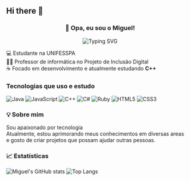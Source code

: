 ## Hi there 👋

<!--
**safe107/safe107** is a ✨ _special_ ✨ repository because its `README.md` (this file) appears on your GitHub profile.

Here are some ideas to get you started:

- 🔭 I’m currently working on ...
- 🌱 I’m currently learning ...
- 👯 I’m looking to collaborate on ...
- 🤔 I’m looking for help with ...
- 💬 Ask me about ...
- 📫 How to reach me: ...
- 😄 Pronouns: ...
- ⚡ Fun fact: ...
-->
<h3 align="center">👋 Opa, eu sou o Miguel!</h3>
<p align="center">
  <img src="https://readme-typing-svg.demolab.com?font=Fira+Code&weight=500&size=22&pause=1000&color=9370DB&center=true&vCenter=true&width=435&lines=Dev+Back-end+em+formação;Professor+de+Informática;Apaixonado+por+Tecnologia" alt="Typing SVG" />
</p>


💻 Estudante na UNIFESSPA  
👨‍🏫 Professor de informática no Projeto de Inclusão Digital  
☕ Focado em desenvolvimento e atualmente estudando **C++** 

###  Tecnologias que uso e estudo
![Java](https://img.shields.io/badge/Java-ED8B00?style=for-the-badge&logo=openjdk&logoColor=white)
![JavaScript](https://img.shields.io/badge/JavaScript-F7DF1E?style=for-the-badge&logo=javascript&logoColor=black)
![C++](https://img.shields.io/badge/C++-00599C?style=for-the-badge&logo=cplusplus&logoColor=white)
![C#](https://img.shields.io/badge/C%23-239120?style=for-the-badge&logo=csharp&logoColor=white)
![Ruby](https://img.shields.io/badge/Ruby-CC342D?style=for-the-badge&logo=ruby&logoColor=white)
![HTML5](https://img.shields.io/badge/HTML5-E34F26?style=for-the-badge&logo=html5&logoColor=white)
![CSS3](https://img.shields.io/badge/CSS3-1572B6?style=for-the-badge&logo=css3&logoColor=white)

### 💡 Sobre mim
Sou apaixonado por tecnologia  
Atualmente, estou aprimorando meus conhecimentos em diversas areas  
e gosto de criar projetos que possam ajudar outras pessoas.  




### 📈 Estatísticas
![Miguel's GitHub stats](https://github-readme-stats.vercel.app/api?username=miguelbarros&show_icons=true&theme=tokyonight)
![Top Langs](https://github-readme-stats.vercel.app/api/top-langs/?username=miguelbarros&layout=compact&theme=tokyonight)



